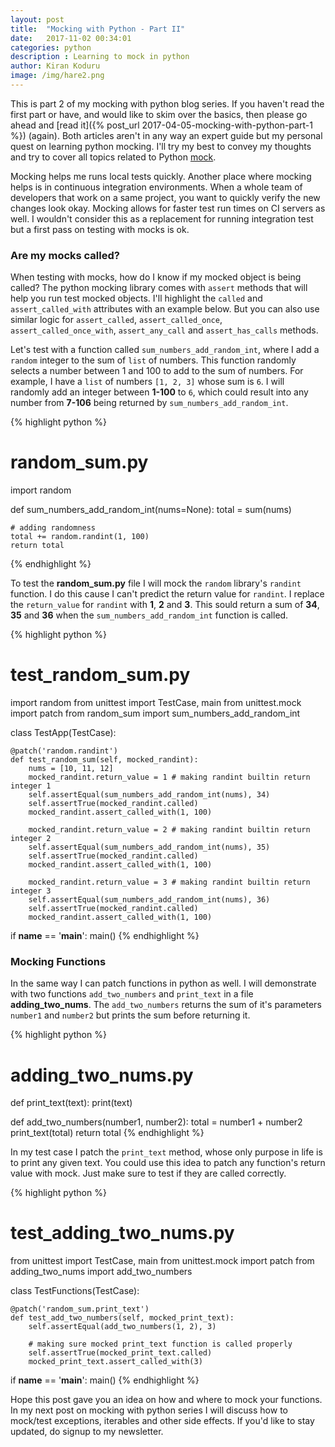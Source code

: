 ```yaml
---
layout: post
title:  "Mocking with Python - Part II"
date:   2017-11-02 00:34:01
categories: python
description : Learning to mock in python
author: Kiran Koduru
image: /img/hare2.png
---
```

This is part 2 of my mocking with python blog series. If you haven't read the first part or have, and would like to skim over the basics, then please go ahead and [read it]({% post_url 2017-04-05-mocking-with-python-part-1 %}) (again). Both articles aren't in any way an expert guide but my personal quest on learning python mocking. I'll try my best to convey my thoughts and try to cover all topics related to Python [mock](https://docs.python.org/3.6/library/unittest.mock.html).

Mocking helps me runs local tests quickly. Another place where mocking helps is in continuous integration environments. When a whole team of developers that work on a same project, you want to quickly verify the new changes look okay. Mocking allows for faster test run times on CI servers as well. I wouldn't consider this as a replacement for running integration test but a first pass on testing with mocks is ok.

### Are my mocks called?

When testing with mocks, how do I know if my mocked object is being called? The python mocking library comes with `assert` methods that will help you run test mocked objects. I'll highlight the `called` and `assert_called_with` attributes with an example below. But you can also use similar logic for `assert_called`, `assert_called_once`, `assert_called_once_with`, `assert_any_call` and `assert_has_calls` methods.

Let's test with a function called `sum_numbers_add_random_int`, where I add a `random` integer to the sum of `list` of numbers. This function randomly selects a number between 1 and 100 to add to the sum of numbers. For example, I have a `list` of numbers `[1, 2, 3]` whose sum is `6`. I will randomly add an integer between __1-100__ to `6`, which could result into any number from __7-106__ being returned by `sum_numbers_add_random_int`.

{% highlight python %}
# random_sum.py
import random

def sum_numbers_add_random_int(nums=None):
    total = sum(nums)

    # adding randomness
    total += random.randint(1, 100)
    return total
{% endhighlight %}

To test the __random_sum.py__ file I will mock the `random` library's `randint` function. I do this cause I can't predict the return value for `randint`. I replace the `return_value` for `randint` with __1__, __2__ and __3__. This sould return a sum of __34__, __35__ and __36__ when the `sum_numbers_add_random_int` function is called.

{% highlight python %}
# test_random_sum.py
import random
from unittest import TestCase, main
from unittest.mock import patch
from random_sum import sum_numbers_add_random_int


class TestApp(TestCase):

    @patch('random.randint')
    def test_random_sum(self, mocked_randint):
        nums = [10, 11, 12]
        mocked_randint.return_value = 1 # making randint builtin return integer 1
        self.assertEqual(sum_numbers_add_random_int(nums), 34)
        self.assertTrue(mocked_randint.called)
        mocked_randint.assert_called_with(1, 100)

        mocked_randint.return_value = 2 # making randint builtin return integer 2
        self.assertEqual(sum_numbers_add_random_int(nums), 35)
        self.assertTrue(mocked_randint.called)
        mocked_randint.assert_called_with(1, 100)

        mocked_randint.return_value = 3 # making randint builtin return integer 3
        self.assertEqual(sum_numbers_add_random_int(nums), 36)
        self.assertTrue(mocked_randint.called)
        mocked_randint.assert_called_with(1, 100)

if __name__ == '__main__':
    main()
{% endhighlight %}

### Mocking Functions

In the same way I can patch functions in python as well. I will demonstrate with two functions `add_two_numbers` and `print_text` in a file __adding_two_nums__. The `add_two_numbers` returns the sum of it's parameters `number1` and `number2` but prints the sum before returning it.

{% highlight python %}
# adding_two_nums.py

def print_text(text):
    print(text)

def add_two_numbers(number1, number2):
    total = number1 + number2
    print_text(total)
    return total
{% endhighlight %}

In my test case I patch the `print_text` method, whose only purpose in life is to print any given text. You could use this idea to patch any function's return value with mock. Just make sure to test if they are called correctly.

{% highlight python %}
# test_adding_two_nums.py

from unittest import TestCase, main
from unittest.mock import patch
from adding_two_nums import add_two_numbers

class TestFunctions(TestCase):

    @patch('random_sum.print_text')
    def test_add_two_numbers(self, mocked_print_text):
        self.assertEqual(add_two_numbers(1, 2), 3)

        # making sure mocked print_text function is called properly
        self.assertTrue(mocked_print_text.called)
        mocked_print_text.assert_called_with(3)

if __name__ == '__main__':
    main()
{% endhighlight %}

Hope this post gave you an idea on how and where to mock your functions. In my next post on mocking with python series I will discuss how to mock/test exceptions, iterables and other side effects. If you'd like to stay updated, do signup to my newsletter.
